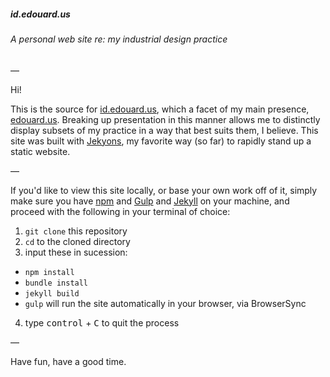 ##### id.edouard.us
###### A personal web site re: my industrial design practice

—

Hi!

This is the source for [id.edouard.us](http://id.edouard.us/), which a facet of my main presence, [edouard.us](https://edouard.us/). Breaking up presentation in this manner allows me to distinctly display subsets of my practice in a way that best suits them, I believe. This site was built with [Jekyons](https://tinychime.github.io/jekyons/), my favorite way (so far) to rapidly stand up a static website.

—

If you'd like to view this site locally, or base your own work off of it, simply make sure you have [npm](https://www.npmjs.com/) and [Gulp](http://gulpjs.com/) and [Jekyll](https://jekyllrb.com/) on your machine, and proceed with the following in your terminal of choice:

1. `git clone` this repository
2. `cd` to the cloned directory
3. input these in sucession:
  - `npm install`
  - `bundle install`
  - `jekyll build`
  - `gulp` will run the site automatically in your browser, via BrowserSync
4. type <kbd>control</kbd> + <kbd>C</kbd> to quit the process

—

Have fun, have a good time.
